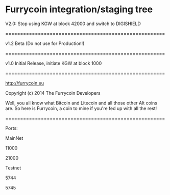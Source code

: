 Furrycoin integration/staging tree
======================================================

V2.0: Stop using KGW at block 42000 and switch to DIGISHIELD 

======================================================

v1.2 Beta (Do not use for Production!)

======================================================

v1.0 Initial Release, initiate KGW at block 1000

======================================================


http://furrycoin.eu

Copyright (c) 2014 The Furrycoin Developers

Well, you all know what Bitcoin and Litecoin and all those other Alt coins are.
So here is Furrycoin, a coin to mine if you're fed up with all the rest!

======================================================

Ports:


MainNet

11000

21000



Testnet

5744

5745
